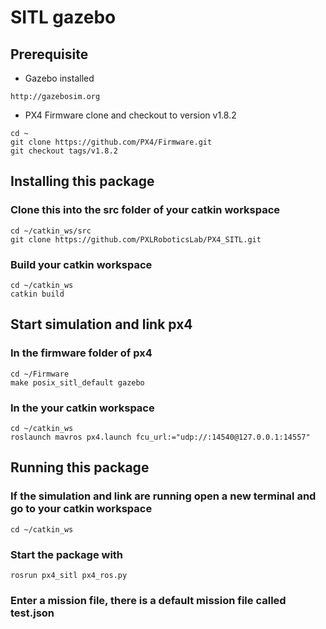 # SITL gazebo

## Prerequisite
* Gazebo installed
```
http://gazebosim.org
```
* PX4 Firmware clone and checkout to version v1.8.2
```
cd ~
git clone https://github.com/PX4/Firmware.git
git checkout tags/v1.8.2
```

## Installing this package

### Clone this into the src folder of your catkin workspace
```
cd ~/catkin_ws/src
git clone https://github.com/PXLRoboticsLab/PX4_SITL.git
```
### Build your catkin workspace
```
cd ~/catkin_ws
catkin build
```

## Start simulation and link px4

### In the firmware folder of px4
```
cd ~/Firmware
make posix_sitl_default gazebo
```

### In the your catkin workspace

```
cd ~/catkin_ws
roslaunch mavros px4.launch fcu_url:="udp://:14540@127.0.0.1:14557"
```

## Running this package

### If the simulation and link are running open a new terminal and go to your catkin workspace
```
cd ~/catkin_ws
```

### Start the package with
````
rosrun px4_sitl px4_ros.py
````

### Enter a mission file, there is a default mission file called test.json
